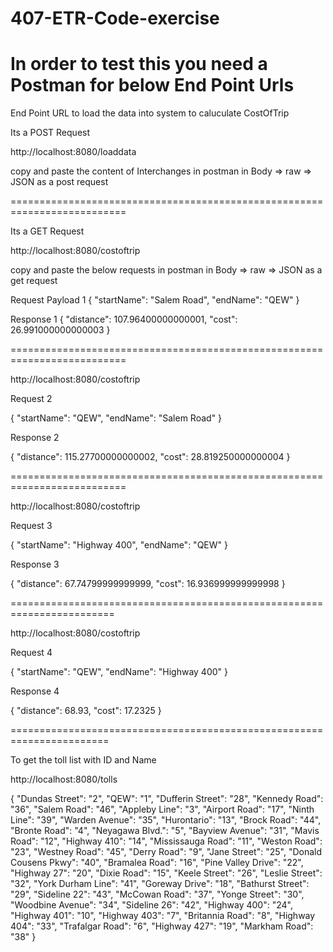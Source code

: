 # 407-ETR-Code-exercise

In order to test this you need a Postman for below End Point Urls
===========================================================================
End Point URL to load the data into system to caluculate CostOfTrip

Its a POST Request

http://localhost:8080/loaddata

copy and paste the content of Interchanges in postman in Body => raw => JSON as a post request

==========================================================================

Its a GET Request

http://localhost:8080/costoftrip

copy and paste the below requests in postman in Body => raw => JSON as a get request

Request Payload 1
{
    "startName": "Salem Road", 
    "endName": "QEW"
}

Response 1
{
    "distance": 107.96400000000001,
    "cost": 26.991000000000003
}

==========================================================================

http://localhost:8080/costoftrip

Request 2

{
    "startName": "QEW", 
    "endName": "Salem Road"
}

Response 2

{
    "distance": 115.27700000000002,
    "cost": 28.819250000000004
}

==========================================================================

http://localhost:8080/costoftrip

Request 3

{
    "startName": "Highway 400", 
    "endName": "QEW"
}

Response 3

{
    "distance": 67.74799999999999,
    "cost": 16.936999999999998
}

========================================================================

http://localhost:8080/costoftrip

Request 4

{
    "startName": "QEW", 
    "endName": "Highway 400"
}

Response 4

{
    "distance": 68.93,
    "cost": 17.2325
}

=======================================================================

To get the toll list with ID and Name

http://localhost:8080/tolls

{
    "Dundas Street": "2",
    "QEW": "1",
    "Dufferin Street": "28",
    "Kennedy Road": "36",
    "Salem Road": "46",
    "Appleby Line": "3",
    "Airport Road": "17",
    "Ninth Line": "39",
    "Warden Avenue": "35",
    "Hurontario": "13",
    "Brock Road": "44",
    "Bronte Road": "4",
    "Neyagawa Blvd.": "5",
    "Bayview Avenue": "31",
    "Mavis Road": "12",
    "Highway 410": "14",
    "Mississauga Road": "11",
    "Weston Road": "23",
    "Westney Road": "45",
    "Derry Road": "9",
    "Jane Street": "25",
    "Donald Cousens Pkwy": "40",
    "Bramalea Road": "16",
    "Pine Valley Drive": "22",
    "Highway 27": "20",
    "Dixie Road": "15",
    "Keele Street": "26",
    "Leslie Street": "32",
    "York Durham Line": "41",
    "Goreway Drive": "18",
    "Bathurst Street": "29",
    "Sideline 22": "43",
    "McCowan Road": "37",
    "Yonge Street": "30",
    "Woodbine Avenue": "34",
    "Sideline 26": "42",
    "Highway 400": "24",
    "Highway 401": "10",
    "Highway 403": "7",
    "Britannia Road": "8",
    "Highway 404": "33",
    "Trafalgar Road": "6",
    "Highway 427": "19",
    "Markham Road": "38"
}